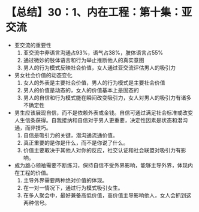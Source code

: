 # 【总结】30：1、内在工程：第十集：亚交流

-   亚交流的重要性
    1.  亚交流中非语言沟通占93%，语气占38%，肢体语言占55%
    2.  通过微妙的肢体语言和行为举止推断他人的真实意图
    3.  男人的行为模式反映社会价值，女人通过亚交流评估男人的吸引力
-   男女社会价值的动态变化
    1.  女人的外表是主要社会价值，男人的行为模式是主要社会价值
    2.  男人的价值是动态的，女人的价值基本上是固态的
    3.  男人的自信和行为模式能在瞬间改变吸引力，女人对男人的吸引力有诸多不确定性
-   男生应该展现自信，而不是依赖外表或金钱。自信可通过满足社会标准或改变人生信条获得。自我接纳和自信对于男人更重要，决定性因素是状态和潜沟通，而非技巧。
    1.  自信是吸引力的关键，潜沟通流通价值。
    2.  真正重要的是你是什么，而不是你说了什么。
    3.  价值主要取决于其他人对你的反应，社交认证和社会联盟对吸引力有影响。
-   成为雄心领袖需要不断练习，保持自信不受外界影响，能够主导外界，体现内在工程的价值。
    1.  主导外界需要两种绝对价值的体现。
    2.  在一对一情况下，通过行为模式吸引女生。
    3.  在多人聚会中，最好兼备高低价值，高价值主导影响他人，女人会抓到这两种信号。